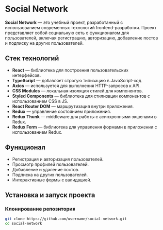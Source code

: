 # Social Network

**Social Network** — это учебный проект, разработанный с использованием современных технологий frontend-разработки. Проект представляет собой социальную сеть с функционалом для пользователей, включая регистрацию, авторизацию, добавление постов и подписку на других пользователей.

## Стек технологий

- **React** — библиотека для построения пользовательских интерфейсов.
- **TypeScript** — добавляет строгую типизацию в JavaScript-код.
- **Axios** — используется для выполнения HTTP-запросов к API.
- **CSS Modules** — локальная изоляция стилей для компонентов.
- **Styled Components** — библиотека для стилизации компонентов с использованием CSS в JS.
- **React Router DOM** — маршрутизация внутри приложения.
- **Redux** — управление состоянием приложения.
- **Redux Thunk** — middleware для работы с асинхронными экшенами в Redux.
- **Redux Form** — библиотека для управления формами в приложении с использованием Redux.

## Функционал

- Регистрация и авторизация пользователей.
- Просмотр профилей пользователей.
- Добавление и удаление постов.
- Подписка на других пользователей.
- Интерактивные формы с валидацией.

## Установка и запуск проекта

### Клонирование репозитория

```bash
git clone https://github.com/username/social-network.git
cd social-network
